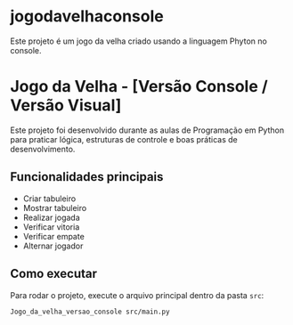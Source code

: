 # jogodavelhaconsole
Este projeto é um jogo da velha criado usando a linguagem Phyton no console.

# Jogo da Velha - [Versão Console / Versão Visual]

Este projeto foi desenvolvido durante as aulas de Programação em Python para praticar lógica, estruturas de controle e boas práticas de desenvolvimento.

## Funcionalidades principais
- Criar tabuleiro
- Mostrar tabuleiro
- Realizar jogada
- Verificar vitoria
- Verificar empate
- Alternar jogador
  
## Como executar
Para rodar o projeto, execute o arquivo principal dentro da pasta `src`:

```bash
Jogo_da_velha_versao_console src/main.py
